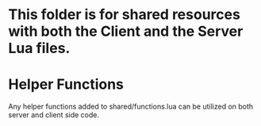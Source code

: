 # This folder is for shared resources with both the Client and the Server Lua files.

# Helper Functions
Any helper functions added to shared/functions.lua can be utilized on both server and client side code.